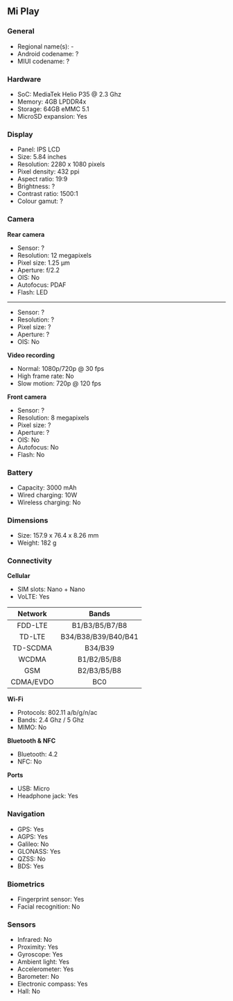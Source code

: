 ## Mi Play

### General

* Regional name(s): -
* Android codename: ?
* MIUI codename: ?

### Hardware

* SoC: MediaTek Helio P35 @ 2.3 Ghz
* Memory: 4GB LPDDR4x
* Storage: 64GB eMMC 5.1
* MicroSD expansion: Yes

### Display

* Panel: IPS LCD
* Size: 5.84 inches
* Resolution: 2280 x 1080 pixels
* Pixel density: 432 ppi
* Aspect ratio: 19:9
* Brightness: ?
* Contrast ratio: 1500:1
* Colour gamut: ?

### Camera

**Rear camera**

* Sensor: ?
* Resolution: 12 megapixels
* Pixel size: 1.25 µm
* Aperture: f/2.2
* OIS: No
* Autofocus: PDAF
* Flash: LED

---

* Sensor: ?
* Resolution: ?
* Pixel size: ?
* Aperture: ?
* OIS: No

**Video recording**

* Normal: 1080p/720p @ 30 fps
* High frame rate: No
* Slow motion: 720p @ 120 fps

**Front camera**

* Sensor: ?
* Resolution: 8 megapixels
* Pixel size: ?
* Aperture: ?
* OIS: No
* Autofocus: No
* Flash: No

### Battery

* Capacity: 3000 mAh
* Wired charging: 10W
* Wireless charging: No

### Dimensions

* Size: 157.9 x 76.4 x 8.26 mm
* Weight: 182 g

### Connectivity

**Cellular**

* SIM slots: Nano + Nano
* VoLTE: Yes

| Network | Bands |
|:---------:|:-------------------:|
| FDD-LTE | B1/B3/B5/B7/B8 |
| TD-LTE | B34/B38/B39/B40/B41 |
| TD-SCDMA | B34/B39 |
| WCDMA | B1/B2/B5/B8 |
| GSM | B2/B3/B5/B8 |
| CDMA/EVDO | BC0 |

**Wi-Fi**

* Protocols: 802.11 a/b/g/n/ac
* Bands: 2.4 Ghz / 5 Ghz
* MIMO: No

**Bluetooth & NFC**

* Bluetooth: 4.2
* NFC: No

**Ports**

* USB: Micro
* Headphone jack: Yes

### Navigation

* GPS: Yes
* AGPS: Yes
* Galileo: No
* GLONASS: Yes
* QZSS: No
* BDS: Yes

### Biometrics

* Fingerprint sensor: Yes
* Facial recognition: No

### Sensors

* Infrared: No
* Proximity: Yes
* Gyroscope: Yes
* Ambient light: Yes
* Accelerometer: Yes
* Barometer: No
* Electronic compass: Yes
* Hall: No